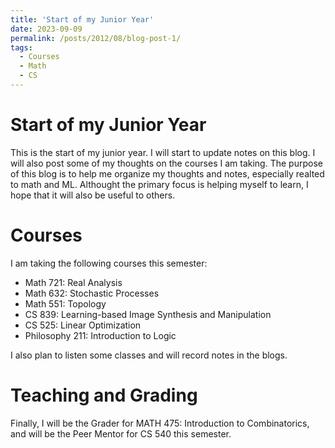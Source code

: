 ```yaml
---
title: 'Start of my Junior Year'
date: 2023-09-09
permalink: /posts/2012/08/blog-post-1/
tags:
  - Courses
  - Math
  - CS
---
```


# Start of my Junior Year

This is the start of my junior year. I will start to update notes on this blog. I will also post some of my thoughts on the courses I am taking. The purpose of this blog is to help me organize my thoughts and notes, especially realted to math and ML. Althought the primary focus is helping myself to learn, I hope that it will also be useful to others.

# Courses
I am taking the following courses this semester:

- Math 721: Real Analysis
- Math 632: Stochastic Processes
- Math 551: Topology
- CS 839: Learning-based Image Synthesis and Manipulation
- CS 525: Linear Optimization
- Philosophy 211: Introduction to Logic

I also plan to listen some classes and will record notes in the blogs.

# Teaching and Grading
Finally, I will be the Grader for MATH 475: Introduction to Combinatorics, and will be the Peer Mentor for CS 540 this semester.